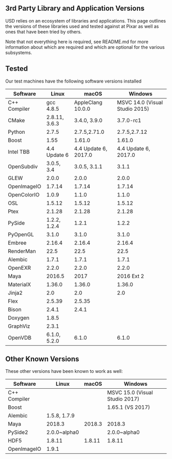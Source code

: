 3rd Party Library and Application Versions
------------------------------------------

USD relies on an ecosystem of libraries and applications.  This page outlines
the versions of these libraries used and tested against at Pixar as well as
ones that have been tried by others.

Note that not everything here is required, see README.md for more information
about which are required and which are optional for the various subsystems.

## Tested

Our test machines have the following software versions installed

| Software      | Linux        | macOS        | Windows      |
| ------------- | ------------ | ------------ | ------------ |
| C++ Compiler  | gcc 4.8.5    | AppleClang 10.0.0 | MSVC 14.0 (Visual Studio 2015) |
| CMake         | 2.8.11, 3.6.3 | 3.4.0, 3.9.0  | 3.7.0-rc1    |
| Python        | 2.7.5        | 2.7.5,2.71.0 | 2.7.5,2.7.12 |
| Boost         | 1.55         | 1.61.0       | 1.61.0       |
| Intel TBB     | 4.4 Update 6 | 4.4 Update 6, 2017.0 | 4.4 Update 6, 2017.0 |
| OpenSubdiv    | 3.0.5, 3.4   | 3.0.5, 3.1.1 | 3.1.1        |
| GLEW          | 2.0.0        | 2.0.0        | 2.0.0        |
| OpenImageIO   | 1.7.14       | 1.7.14       | 1.7.14       |
| OpenColorIO   | 1.0.9        | 1.1.0        | 1.1.0        |
| OSL           | 1.5.12       | 1.5.12       | 1.5.12       |
| Ptex          | 2.1.28       | 2.1.28       | 2.1.28       |
| PySide        | 1.2.2, 1.2.4 | 1.2.1        | 1.2.2        |
| PyOpenGL      | 3.1.0        | 3.1.0        | 3.1.0        |
| Embree        | 2.16.4       | 2.16.4       | 2.16.4       |
| RenderMan     | 22.5         | 22.5         | 22.5         |
| Alembic       | 1.7.1        | 1.7.1        | 1.7.1        |
| OpenEXR       | 2.2.0        | 2.2.0        | 2.2.0        |
| Maya          | 2016.5       | 2017         | 2016 Ext 2   |
| MaterialX     | 1.36.0       | 1.36.0       | 1.36.0       |
| Jinja2        | 2.0          | 2.0          | 2.0          |
| Flex          | 2.5.39       | 2.5.35       |              |
| Bison         | 2.4.1        | 2.4.1        |              |
| Doxygen       | 1.8.5        |              |              |
| GraphViz      | 2.3.1        |              |              |
| OpenVDB       | 6.1.0, 5.2.0 | 6.1.0        | 6.1.0        |

## Other Known Versions

These other versions have been known to work as well:

| Software      | Linux        | macOS        | Windows      |
| ------------- | ------------ | ------------ | ------------ |
| C++ Compiler  |              |              | MSVC 15.0 (Visual Studio 2017) |
| Boost         |              |              | 1.65.1 (VS 2017) |
| Alembic       | 1.5.8, 1.7.9 |              |              |
| Maya          | 2018.3       | 2018.3       | 2018.3       |
| PySide2       | 2.0.0~alpha0 |              | 2.0.0~alpha0 |
| HDF5          | 1.8.11       | 1.8.11       | 1.8.11       |
| OpenImageIO   | 1.9.1        |              |              |
